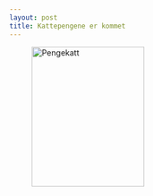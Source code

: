 ```yaml
---
layout: post
title: Kattepengene er kommet
---
```


<figure>
	<img src="{{ site.github.url }}/images/pengekatt.gif" height="250px" width="201px" alt="Pengekatt">
</figure>